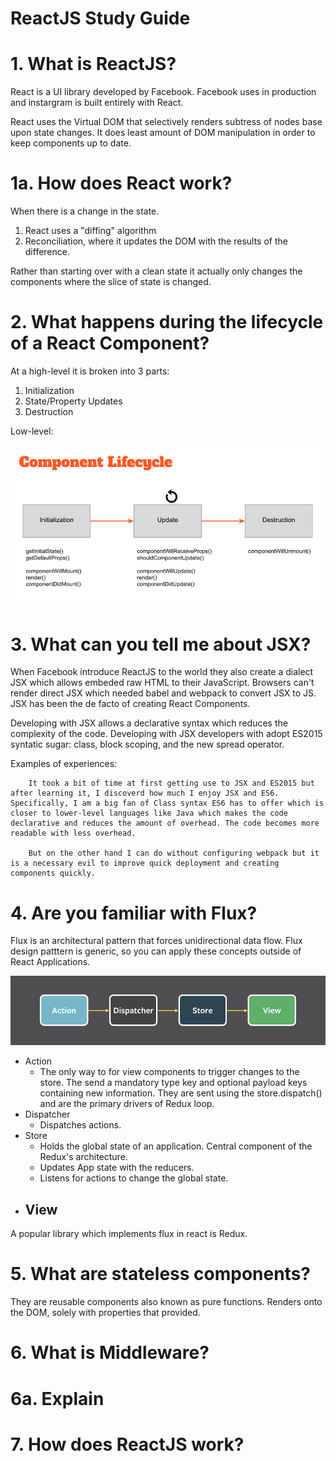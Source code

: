[React-LifeCycle]: img/low-level-lifecycle.png
[Flux-Cycle]: img/flux.png

# ReactJS Study Guide

# 1. What is ReactJS?

React is a UI library developed by Facebook. Facebook uses in production and instargram is built entirely with React.

React uses the Virtual DOM that selectively renders subtress of nodes base upon state changes. It does least amount of DOM manipulation in order to keep components up to date. 

# 1a. How does React work?
When there is a change in the state. 

 1. React uses a "diffing" algorithm
 2. Reconciliation, where it updates the DOM with the results of the difference.

Rather than starting over with a clean state it actually only changes the components where the slice of state is changed.

# 2. What happens during the lifecycle of a React Component?

At a high-level it is broken into 3 parts:  
1. Initialization
2. State/Property Updates
3. Destruction

Low-level:

![Low-Level Life Cycle][React-LifeCycle]


# 3. What can you tell me about JSX?

When Facebook introduce ReactJS to the world they also create a dialect JSX which allows embeded raw HTML to their JavaScript. Browsers can't render direct JSX which needed babel and webpack to convert JSX to JS. JSX has been the de facto of creating React Components.

Developing with JSX allows a declarative syntax which reduces the complexity of the code. Developing with JSX developers with adopt ES2015 syntatic sugar: class, block scoping, and the new spread operator.

Examples of experiences:
```
    It took a bit of time at first getting use to JSX and ES2015 but after learning it, I discoverd how much I enjoy JSX and ES6. Specifically, I am a big fan of Class syntax ES6 has to offer which is closer to lower-level languages like Java which makes the code declarative and reduces the amount of overhead. The code becomes more readable with less overhead.

    But on the other hand I can do without configuring webpack but it is a necessary evil to improve quick deployment and creating components quickly.
```

# 4. Are you familiar with Flux?

Flux is an architectural pattern that forces unidirectional data flow. Flux design patttern is generic, so you can apply these concepts outside of React Applications.

![Flux Cycle][Flux-Cycle]

- Action
    - The only way to for view components to trigger changes to the store. The send a mandatory type key and optional payload keys containing new information. They are sent using the store.dispatch() and are the primary drivers of Redux loop.
- Dispatcher
    - Dispatches actions.
- Store
    - Holds the global state of an application. Central component of the Redux's architecture.
    - Updates App state with the reducers.
    - Listens for actions to change the global state.
- View
    - 

A popular library which implements flux in react is Redux.


# 5. What are stateless components?
They are reusable components also known as pure functions. Renders onto the DOM, solely with properties that provided. 


# 6. What is Middleware?
# 6a. Explain

# 7. How does ReactJS work?
